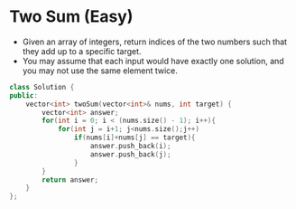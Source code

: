 # Two Sum (Easy)
* Given an array of integers, return indices of the two numbers such that they add up to a specific target.
* You may assume that each input would have exactly one solution, and you may not use the same element twice.
```c++
class Solution {
public:
    vector<int> twoSum(vector<int>& nums, int target) {
        vector<int> answer;
        for(int i = 0; i < (nums.size() - 1); i++){
            for(int j = i+1; j<nums.size();j++)
                if(nums[i]+nums[j] == target){
                    answer.push_back(i);
                    answer.push_back(j);
                }
        }
        return answer;
    }
};
```

